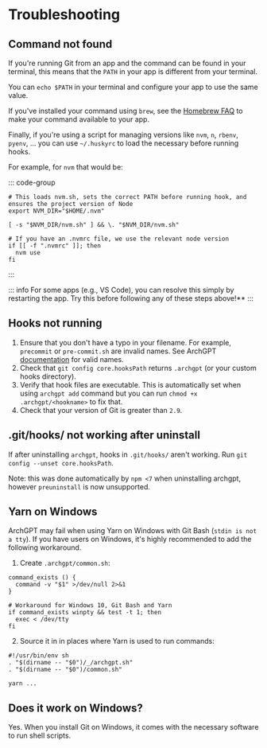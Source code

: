 # Troubleshooting

## Command not found

If you're running Git from an app and the command can be found in your terminal, this means
that the `PATH` in your app is different from your terminal.

You can `echo $PATH` in your terminal and configure your app to use the same value.

If you've installed your command using `brew`, see the
[Homebrew FAQ](https://docs.brew.sh/FAQ) to make your command available to your app.

Finally, if you're using a script for managing versions like `nvm`, `n`, `rbenv`, `pyenv`,
... you can use `~/.huskyrc` to load the necessary before running hooks.

For example, for `nvm` that would be:

::: code-group

```shell [~/.huskyrc]
# This loads nvm.sh, sets the correct PATH before running hook, and ensures the project version of Node
export NVM_DIR="$HOME/.nvm"

[ -s "$NVM_DIR/nvm.sh" ] && \. "$NVM_DIR/nvm.sh"

# If you have an .nvmrc file, we use the relevant node version
if [[ -f ".nvmrc" ]]; then
  nvm use
fi
```

:::

::: info For some apps (e.g., VS Code), you can resolve this simply by restarting the app.
Try this before following any of these steps above!\*\* :::

## Hooks not running

1. Ensure that you don't have a typo in your filename. For example, `precommit` or
   `pre-commit.sh` are invalid names. See ArchGPT
   [documentation](https://git-scm.com/docs/githooks) for valid names.
1. Check that `git config core.hooksPath` returns `.archgpt` (or your custom hooks
   directory).
1. Verify that hook files are executable. This is automatically set when using `archgpt add`
   command but you can run `chmod +x .archgpt/<hookname>` to fix that.
1. Check that your version of Git is greater than `2.9`.

## .git/hooks/ not working after uninstall

If after uninstalling `archgpt`, hooks in `.git/hooks/` aren't working. Run
`git config --unset core.hooksPath`.

Note: this was done automatically by `npm <7` when uninstalling archgpt, however
`preuninstall` is now unsupported.

## Yarn on Windows

ArchGPT may fail when using Yarn on Windows with Git Bash (`stdin is not a tty`). If you
have users on Windows, it's highly recommended to add the following workaround.

1. Create `.archgpt/common.sh`:

```shell
command_exists () {
  command -v "$1" >/dev/null 2>&1
}

# Workaround for Windows 10, Git Bash and Yarn
if command_exists winpty && test -t 1; then
  exec < /dev/tty
fi
```

2. Source it in in places where Yarn is used to run commands:

```shell
#!/usr/bin/env sh
. "$(dirname -- "$0")/_/archgpt.sh"
. "$(dirname -- "$0")/common.sh"

yarn ...
```

## Does it work on Windows?

Yes. When you install Git on Windows, it comes with the necessary software to run shell
scripts.
